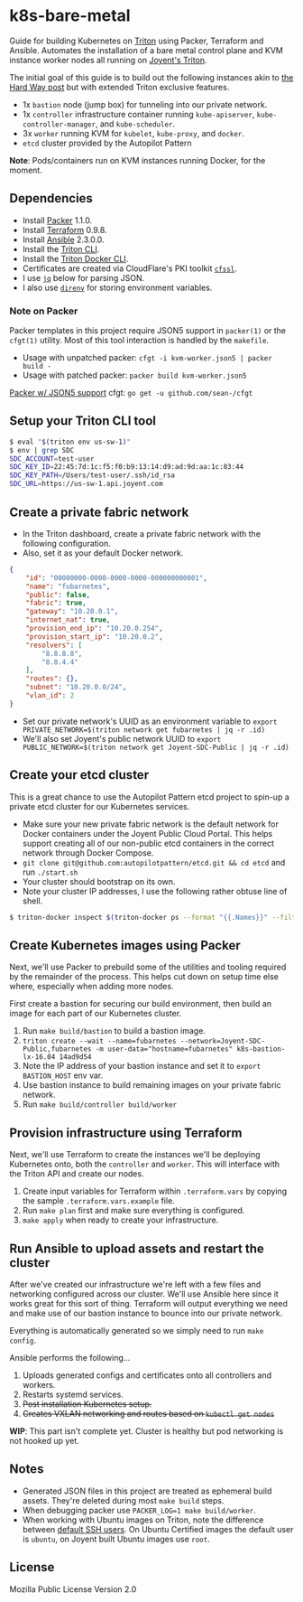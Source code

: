 # k8s-bare-metal

Guide for building Kubernetes on [Triton][triton] using Packer, Terraform and
Ansible. Automates the installation of a bare metal control plane and KVM
instance worker nodes all running on [Joyent's Triton][triton].

The initial goal of this guide is to build out the following instances akin to
[the Hard Way post][hard] but with extended Triton exclusive features.

- 1x `bastion` node (jump box) for tunneling into our private network.
- 1x `controller` infrastructure container running `kube-apiserver`,
  `kube-controller-manager`, and `kube-scheduler`.
- 3x `worker` running KVM for `kubelet`, `kube-proxy`, and `docker`.
- `etcd` cluster provided by the Autopilot Pattern

**Note**: Pods/containers run on KVM instances running Docker, for the moment.

## Dependencies

- Install [Packer][packer] 1.1.0.
- Install [Terraform][terraform] 0.9.8.
- Install [Ansible][ansible] 2.3.0.0.
- Install the [Triton CLI][triton-cli].
- Install the [Triton Docker CLI][triton-docker].
- Certificates are created via CloudFlare's PKI toolkit [`cfssl`][cfssl].
- I use [`jq`][jq] below for parsing JSON.
- I also use [`direnv`][direnv] for storing environment variables.

### Note on Packer

Packer templates in this project require JSON5 support in `packer(1)` or the
`cfgt(1)` utility. Most of this tool interaction is handled by the `makefile`.

- Usage with unpatched packer: `cfgt -i kvm-worker.json5 | packer build -`
- Usage with patched packer: `packer build kvm-worker.json5`

[Packer w/ JSON5 support][packer-json5]
cfgt: `go get -u github.com/sean-/cfgt`

## Setup your Triton CLI tool

```sh
$ eval "$(triton env us-sw-1)"
$ env | grep SDC
SDC_ACCOUNT=test-user
SDC_KEY_ID=22:45:7d:1c:f5:f0:b9:13:14:d9:ad:9d:aa:1c:83:44
SDC_KEY_PATH=/Users/test-user/.ssh/id_rsa
SDC_URL=https://us-sw-1.api.joyent.com
```

## Create a private fabric network

* In the Triton dashboard, create a private fabric network with the following
  configuration.
* Also, set it as your default Docker network.

```json
{
    "id": "00000000-0000-0000-0000-000000000001",
    "name": "fubarnetes",
    "public": false,
    "fabric": true,
    "gateway": "10.20.0.1",
    "internet_nat": true,
    "provision_end_ip": "10.20.0.254",
    "provision_start_ip": "10.20.0.2",
    "resolvers": [
        "8.8.8.8",
        "8.8.4.4"
    ],
    "routes": {},
    "subnet": "10.20.0.0/24",
    "vlan_id": 2
}
```

* Set our private network's UUID as an environment variable to `export PRIVATE_NETWORK=$(triton network get fubarnetes | jq -r .id)`
* We'll also set Joyent's public network UUID to `export PUBLIC_NETWORK=$(triton network get Joyent-SDC-Public | jq -r .id)`

## Create your etcd cluster

This is a great chance to use the Autopilot Pattern etcd project to spin-up a
private etcd cluster for our Kubernetes services.

* Make sure your new private fabric network is the default network for Docker
  containers under the Joyent Public Cloud Portal. This helps support creating
  all of our non-public etcd containers in the correct network through Docker
  Compose.
* `git clone git@github.com:autopilotpattern/etcd.git && cd etcd` and run
  `./start.sh`
* Your cluster should bootstrap on its own.
* Note your cluster IP addresses, I use the following rather obtuse line of
  shell.

```sh
$ triton-docker inspect $(triton-docker ps --format "{{.Names}}" --filter 'name=e_etcd') | jq -r '.[].NetworkSettings.IPAddress'
```

## Create Kubernetes images using Packer

Next, we'll use Packer to prebuild some of the utilities and tooling required by
the remainder of the process. This helps cut down on setup time else where,
especially when adding more nodes.

First create a bastion for securing our build environment, then build an image
for each part of our Kubernetes cluster.

1. Run `make build/bastion` to build a bastion image.
1. `triton create --wait --name=fubarnetes --network=Joyent-SDC-Public,fubarnetes -m user-data="hostname=fubarnetes" k8s-bastion-lx-16.04 14ad9d54`
1. Note the IP address of your bastion instance and set it to `export BASTION_HOST` env var.
1. Use bastion instance to build remaining images on your private fabric network.
1. Run `make build/controller build/worker`

## Provision infrastructure using Terraform

Next, we'll use Terraform to create the instances we'll be deploying Kubernetes
onto, both the `controller` and `worker`. This will interface with the Triton
API and create our nodes.

1. Create input variables for Terraform within `.terraform.vars` by copying the
   sample `.terraform.vars.example` file.
1. Run `make plan` first and make sure everything is configured.
1. `make apply` when ready to create your infrastructure.

## Run Ansible to upload assets and restart the cluster

After we've created our infrastructure we're left with a few files and
networking configured across our cluster. We'll use Ansible here since it works
great for this sort of thing. Terraform will output everything we need and make
use of our bastion instance to bounce into our private network.

Everything is automatically generated so we simply need to run `make config`.

Ansible performs the following...

1. Uploads generated configs and certificates onto all controllers and workers.
1. Restarts systemd services.
1. ~~Post installation Kubernetes setup.~~
1. ~~Creates VXLAN networking and routes based on `kubectl get nodes`~~

**WIP**: This part isn't complete yet. Cluster is healthy but pod networking is
not hooked up yet.

## Notes

- Generated JSON files in this project are treated as ephemeral build
  assets. They're deleted during most `make build` steps.
- When debugging packer use `PACKER_LOG=1 make build/worker`.
- When working with Ubuntu images on Triton, note the difference between
  [default SSH users][default]. On Ubuntu Certified images the default user is
  `ubuntu`, on Joyent built Ubuntu images use `root`.

[default]: https://github.com/joyent/node-triton/issues/3#issuecomment-136519245

## License

Mozilla Public License Version 2.0

[packer]: https://www.packer.io/
[terraform]: https://www.terraform.io/
[ansible]: https://www.ansible.com/
[triton-cli]: https://docs.joyent.com/public-cloud/api-access/cloudapi
[triton-docker]: https://github.com/joyent/triton-docker-cli
[cfssl]: https://cfssl.org/
[jq]: https://stedolan.github.io/jq/
[direnv]: https://direnv.net/
[triton]: https://www.joyent.com/triton/compute
[hard]: https://www.joyent.com/blog/kubernetes-the-hard-way
[packer-json5]: https://github.com/sean-/packer/tree/f-json5
